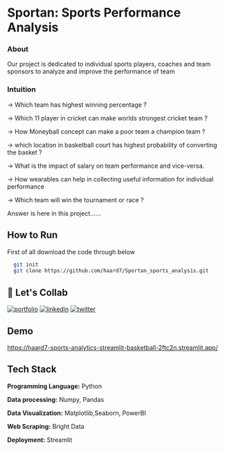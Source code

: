 
# Sportan: Sports Performance Analysis
### About
Our project is dedicated to individual sports players, coaches and team sponsors to analyze and improve the performance of team



### Intuition
&rarr; Which team has highest winning percentage ? 

&rarr; Which 11 player in cricket can make worlds strongest cricket team ?

&rarr; How Moneyball concept can make a poor team a champion team ?

&rarr; which location in basketball court has highest probability of converting the basket ?

&rarr; What is the impact of salary on team 
performance and vice-versa.

&rarr; How wearables can help in collecting useful information for individual performance

&rarr; Which team will win the tournament or race ?

Answer is here in this project......

## How to Run

First of all download the code through below

```bash
  git init
  git clone https://github.com/haard7/Sportan_sports_analysis.git
```

    
## 🔗 Let's Collab
[![portfolio](https://img.shields.io/badge/my_portfolio-000?style=for-the-badge&logo=ko-fi&logoColor=white)](https://www.linkedin.com/in/haard-patel-73b001196/)
[![linkedin](https://img.shields.io/badge/linkedin-0A66C2?style=for-the-badge&logo=linkedin&logoColor=white)](https://www.linkedin.com/in/haard-patel-73b001196/)
[![twitter](https://img.shields.io/badge/twitter-1DA1F2?style=for-the-badge&logo=twitter&logoColor=white)](https://twitter.com/HaardPatel6)


## Demo

https://haard7-sports-analytics-streamlit-basketball-2ftc2n.streamlit.app/


## Tech Stack
**Programming Language:** Python

**Data processing:** Numpy, Pandas

**Data Visualization:** Matplotlib,Seaborn, PowerBI

**Web Scraping:** Bright Data

**Deployment:** Streamlit





